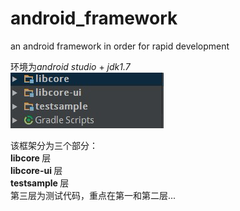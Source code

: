 # android_framework
an android framework in order for rapid development

环境为*android studio* + *jdk1.7*<br/>
![framework](./markdown_image/framework.png "framework")

该框架分为三个部分：<br/>
<strong> libcore </strong>层<br/>
<strong> libcore-ui </strong>层<br/>
<strong> testsample </strong>层<br/>
第三层为测试代码，重点在第一和第二层...